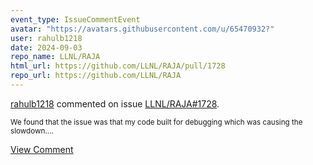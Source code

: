 ```yaml
---
event_type: IssueCommentEvent
avatar: "https://avatars.githubusercontent.com/u/65470932?"
user: rahulb1218
date: 2024-09-03
repo_name: LLNL/RAJA
html_url: https://github.com/LLNL/RAJA/pull/1728
repo_url: https://github.com/LLNL/RAJA
---
```


<a href='https://github.com/rahulb1218' target='_blank'>rahulb1218</a> commented on issue <a href='https://github.com/LLNL/RAJA/pull/1728' target='_blank'>LLNL/RAJA#1728</a>.

<small>We found that the issue was that my code built for debugging which was causing the slowdown....</small>

<a href='https://github.com/LLNL/RAJA/pull/1728' target='_blank'>View Comment</a>